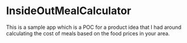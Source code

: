 # InsideOutMealCalculator
This is a sample app which is a POC for a product idea that I had around calculating the cost of meals based on the food prices in your area.
